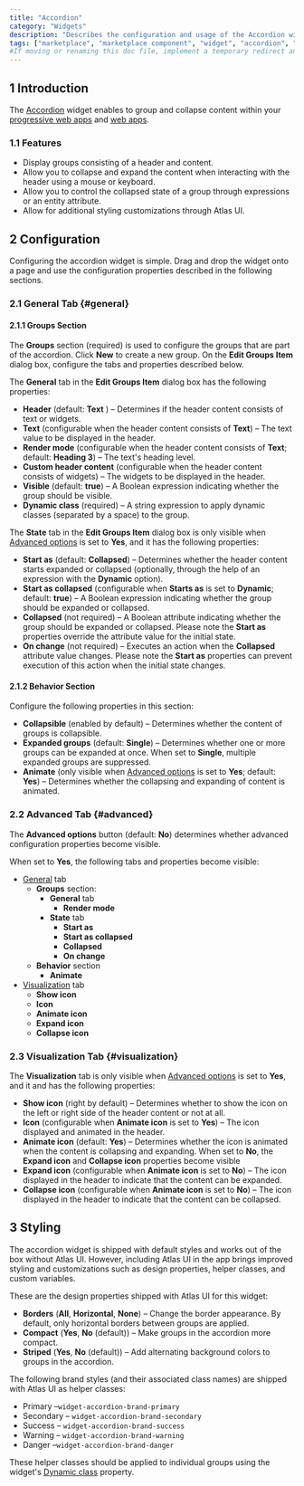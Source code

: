 ```yaml
---
title: "Accordion"
category: "Widgets"
description: "Describes the configuration and usage of the Accordion widget, which is available in the Mendix Marketplace."
tags: ["marketplace", "marketplace component", "widget", "accordion", "group box", "platform support"]
#If moving or renaming this doc file, implement a temporary redirect and let the respective team know they should update the URL in the product. See Mapping to Products for more details.
---
```


## 1 Introduction

The [Accordion](https://marketplace.mendix.com/link/component/117895) widget enables to group and collapse content within your [progressive web apps](/refguide/progressive-web-app) and [web apps](https://www.mendix.com/evaluation-guide/app-capabilities/web-apps/).

### 1.1 Features

* Display groups consisting of a header and content.
* Allow you to collapse and expand the content when interacting with the header using a mouse or keyboard.
* Allow you to control the collapsed state of a group through expressions or an entity attribute.
* Allow for additional styling customizations through Atlas UI.

## 2 Configuration

Configuring the accordion widget is simple. Drag and drop the widget onto a page and use the configuration properties described in the following sections.

### 2.1 General Tab {#general}

#### 2.1.1 Groups Section

The **Groups** section (required) is used to configure the groups that are part of the accordion. Click **New** to create a new group. On the **Edit Groups Item** dialog box, configure the tabs and properties described below.

The **General** tab in the **Edit Groups Item** dialog box has the following properties:

* **Header** (default: **Text** ) – Determines if the header content consists of text or widgets.
* **Text** (configurable when the header content consists of **Text**) – The text value to be displayed in the header.
* **Render mode** (configurable when the header content consists of **Text**; default: **Heading 3**) – The text's heading level.
* **Custom header content** (configurable when the header content consists of widgets) – The widgets to be displayed in the header.
* **Visible** (default: **true**) – A Boolean expression indicating whether the group should be visible.
* **Dynamic class** (required) – A string expression to apply dynamic classes (separated by a space) to the group.

The **State** tab in the **Edit Groups Item** dialog box is only visible when [Advanced options](#advanced) is set to **Yes**, and it has the following properties:

* **Start as** (default: **Collapsed**) – Determines whether the header content starts expanded or collapsed (optionally, through the help of an expression with the **Dynamic** option). 
* **Start as collapsed** (configurable when **Starts as** is set to **Dynamic**; default: **true**) – A Boolean expression indicating whether the group should be expanded or collapsed.
* **Collapsed** (not required) – A Boolean attribute indicating whether the group should be expanded or collapsed. Please note the **Start as** properties override the attribute value for the initial state.
* **On change** (not required) – Executes an action when the **Collapsed** attribute value changes. Please note the **Start as** properties can prevent execution of this action when the initial state changes.

#### 2.1.2 Behavior Section

Configure the following properties in this section:

* **Collapsible** (enabled by default) – Determines whether the content of groups is collapsible.
* **Expanded groups** (default: **Single**) – Determines whether one or more groups can be expanded at once. When set to **Single**, multiple expanded groups are suppressed.
* **Animate** (only visible when [Advanced options](#advanced) is set to **Yes**; default: **Yes**) – Determines whether the collapsing and expanding of content is animated.

### 2.2 Advanced Tab {#advanced}

The **Advanced options** button (default: **No**) determines whether advanced configuration properties become visible. 

When set to **Yes**, the following tabs and properties become visible:

* [General](#general) tab 
	* **Groups** section:
		* **General** tab
			* **Render mode**
		* **State** tab 
			* **Start as**
			* **Start as collapsed**
			* **Collapsed**
			* **On change**
	* **Behavior** section
		* **Animate**
* [Visualization](#visualization) tab
	* **Show icon**
	* **Icon** 
	* **Animate icon**
	* **Expand icon**
	* **Collapse icon**

### 2.3 Visualization Tab {#visualization}

The **Visualization** tab is only visible when [Advanced options](#advanced) is set to **Yes**, and it and has the following properties:

* **Show icon** (right by default) – Determines whether to show the icon on the left or right side of the header content or not at all.
* **Icon** (configurable when **Animate icon** is set to **Yes**) – The icon displayed and animated in the header.
* **Animate icon** (default: **Yes**) – Determines whether the icon is animated when the content is collapsing and expanding. When set to **No**, the **Expand icon** and **Collapse icon** properties become visible
* **Expand icon** (configurable when **Animate icon** is set to **No**) – The icon displayed in the header to indicate that the content can be expanded.
* **Collapse icon** (configurable when **Animate icon** is set to **No**) – The icon displayed in the header to indicate that the content can be collapsed.

## 3 Styling

The accordion widget is shipped with default styles and works out of the box without Atlas UI. However, including Atlas UI in the app brings improved styling and customizations such as design properties, helper classes, and custom variables.

These are the design properties shipped with Atlas UI for this widget:

* **Borders** (**All**, **Horizontal**, **None**) – Change the border appearance. By default, only horizontal borders between groups are applied.
* **Compact** (**Yes**, **No** (default)) – Make groups in the accordion more compact.
* **Striped** (**Yes**, **No** (default)) – Add alternating background colors to groups in the accordion.

The following brand styles (and their associated class names) are shipped with Atlas UI as helper classes:

* Primary –`widget-accordion-brand-primary`
* Secondary – `widget-accordion-brand-secondary`
* Success – `widget-accordion-brand-success`
* Warning – `widget-accordion-brand-warning`
* Danger –`widget-accordion-brand-danger`

These helper classes should be applied to individual groups using the widget's [Dynamic class](#general) property.
